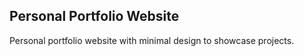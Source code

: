 ## Personal Portfolio Website

Personal portfolio website with minimal design to showcase projects.
